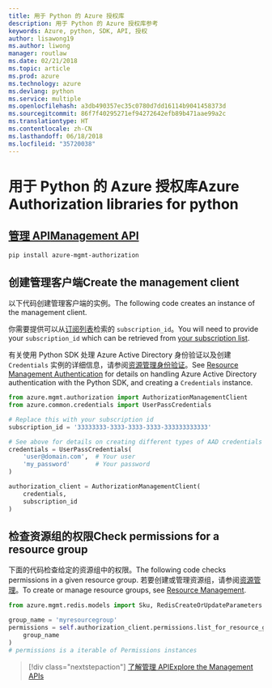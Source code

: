 ```yaml
---
title: 用于 Python 的 Azure 授权库
description: 用于 Python 的 Azure 授权库参考
keywords: Azure, python, SDK, API, 授权
author: lisawong19
ms.author: liwong
manager: routlaw
ms.date: 02/21/2018
ms.topic: article
ms.prod: azure
ms.technology: azure
ms.devlang: python
ms.service: multiple
ms.openlocfilehash: a3db490357ec35c0780d7dd16114b9041458373d
ms.sourcegitcommit: 86f7f40295271ef94272642efb89b471aae99a2c
ms.translationtype: HT
ms.contentlocale: zh-CN
ms.lasthandoff: 06/18/2018
ms.locfileid: "35720038"
---
```

# <a name="azure-authorization-libraries-for-python"></a><span data-ttu-id="7e96b-104">用于 Python 的 Azure 授权库</span><span class="sxs-lookup"><span data-stu-id="7e96b-104">Azure Authorization libraries for python</span></span>

## <a name="management-apipythonapioverviewazureauthorizationmanagement"></a>[<span data-ttu-id="7e96b-105">管理 API</span><span class="sxs-lookup"><span data-stu-id="7e96b-105">Management API</span></span>](/python/api/overview/azure/authorization/management)

```bash
pip install azure-mgmt-authorization
```

## <a name="create-the-management-client"></a><span data-ttu-id="7e96b-106">创建管理客户端</span><span class="sxs-lookup"><span data-stu-id="7e96b-106">Create the management client</span></span>

<span data-ttu-id="7e96b-107">以下代码创建管理客户端的实例。</span><span class="sxs-lookup"><span data-stu-id="7e96b-107">The following code creates an instance of the management client.</span></span>

<span data-ttu-id="7e96b-108">你需要提供可以从[订阅列表](https://manage.windowsazure.com/#Workspaces/AdminTasks/SubscriptionMapping)检索的 ``subscription_id``。</span><span class="sxs-lookup"><span data-stu-id="7e96b-108">You will need to provide your ``subscription_id`` which can be retrieved from [your subscription list](https://manage.windowsazure.com/#Workspaces/AdminTasks/SubscriptionMapping).</span></span>

<span data-ttu-id="7e96b-109">有关使用 Python SDK 处理 Azure Active Directory 身份验证以及创建 ``Credentials`` 实例的详细信息，请参阅[资源管理身份验证](/python/azure/python-sdk-azure-authenticate)。</span><span class="sxs-lookup"><span data-stu-id="7e96b-109">See [Resource Management Authentication](/python/azure/python-sdk-azure-authenticate) for details on handling Azure Active Directory authentication with the Python SDK, and creating a ``Credentials`` instance.</span></span>

```python
from azure.mgmt.authorization import AuthorizationManagementClient
from azure.common.credentials import UserPassCredentials

# Replace this with your subscription id
subscription_id = '33333333-3333-3333-3333-333333333333'

# See above for details on creating different types of AAD credentials
credentials = UserPassCredentials(
    'user@domain.com',  # Your user
    'my_password'       # Your password
)

authorization_client = AuthorizationManagementClient(
    credentials,
    subscription_id
)
``` 

## <a name="check-permissions-for-a-resource-group"></a><span data-ttu-id="7e96b-110">检查资源组的权限</span><span class="sxs-lookup"><span data-stu-id="7e96b-110">Check permissions for a resource group</span></span>

<span data-ttu-id="7e96b-111">下面的代码检查给定的资源组中的权限。</span><span class="sxs-lookup"><span data-stu-id="7e96b-111">The following code checks permissions in a given resource group.</span></span>
<span data-ttu-id="7e96b-112">若要创建或管理资源组，请参阅[资源管理](/python/api/overview/azure/azure.mgmt.resource)。</span><span class="sxs-lookup"><span data-stu-id="7e96b-112">To create or manage resource groups, see [Resource Management](/python/api/overview/azure/azure.mgmt.resource).</span></span>

```python
from azure.mgmt.redis.models import Sku, RedisCreateOrUpdateParameters

group_name = 'myresourcegroup'
permissions = self.authorization_client.permissions.list_for_resource_group(
    group_name
)
# permissions is a iterable of Permissions instances
```

> [!div class="nextstepaction"]
> [<span data-ttu-id="7e96b-113">了解管理 API</span><span class="sxs-lookup"><span data-stu-id="7e96b-113">Explore the Management APIs</span></span>](/python/api/overview/azure/authorization/management)

